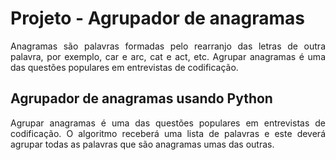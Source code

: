 # Projeto - Agrupador de anagramas

<div style="text-align: justify">Anagramas são palavras formadas pelo rearranjo das letras de outra palavra, por exemplo, car e arc, cat e act, etc. Agrupar anagramas é uma das questões populares em entrevistas de codificação.</div>

## Agrupador de anagramas usando Python

<div style="text-align: justify">
Agrupar anagramas é uma das questões populares em entrevistas de codificação. O algoritmo receberá uma lista de palavras e este deverá agrupar todas as palavras que são anagramas umas das outras.
</div>

